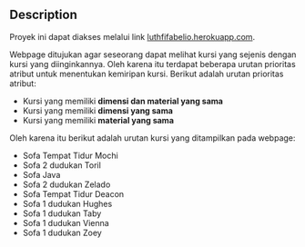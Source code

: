 ## Description

Proyek ini dapat diakses melalui link <a href="https://www.luthfifabeliotest.herokuapp.com">luthfifabelio.herokuapp.com</a>.

Webpage ditujukan agar seseorang dapat melihat kursi yang sejenis dengan kursi yang diinginkannya. Oleh karena itu terdapat beberapa urutan prioritas atribut untuk menentukan kemiripan kursi. Berikut adalah urutan prioritas atribut:
- Kursi yang memiliki <b>dimensi dan material yang sama</b>
- Kursi yang memiliki <b>dimensi yang sama</b>
- Kursi yang memiliki <b>material yang sama</b>

Oleh karena itu berikut adalah urutan kursi yang ditampilkan pada webpage:
- Sofa Tempat Tidur Mochi
- Sofa 2 dudukan Toril
- Sofa Java
- Sofa 2 dudukan Zelado
- Sofa Tempat Tidur Deacon
- Sofa 1 dudukan Hughes
- Sofa 1 dudukan Taby
- Sofa 1 dudukan Vienna
- Sofa 1 dudukan Zoey